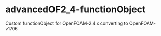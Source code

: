 # advancedOF2_4-functionObject
Custom functionObject for OpenFOAM-2.4.x converting to OpenFOAM-v1706

